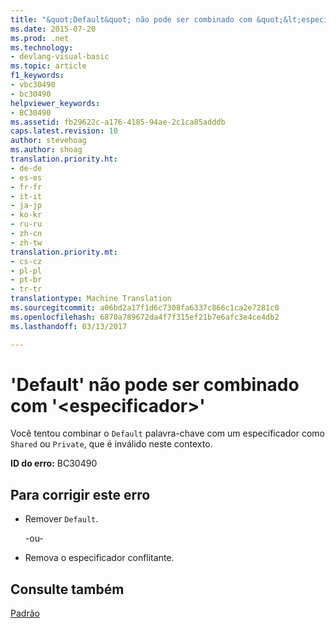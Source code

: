 ```yaml
---
title: "&quot;Default&quot; não pode ser combinado com &quot;&lt;especificador&gt;&quot; | Documentos do Microsoft"
ms.date: 2015-07-20
ms.prod: .net
ms.technology:
- devlang-visual-basic
ms.topic: article
f1_keywords:
- vbc30490
- bc30490
helpviewer_keywords:
- BC30490
ms.assetid: fb29622c-a176-4185-94ae-2c1ca85adddb
caps.latest.revision: 10
author: stevehoag
ms.author: shoag
translation.priority.ht:
- de-de
- es-es
- fr-fr
- it-it
- ja-jp
- ko-kr
- ru-ru
- zh-cn
- zh-tw
translation.priority.mt:
- cs-cz
- pl-pl
- pt-br
- tr-tr
translationtype: Machine Translation
ms.sourcegitcommit: a06bd2a17f1d6c7308fa6337c866c1ca2e7281c0
ms.openlocfilehash: 6870a789672da4f7f315ef21b7e6afc3e4ce4db2
ms.lasthandoff: 03/13/2017

---
```

# <a name="39default39-cannot-be-combined-with-39ltspecifiergt39"></a>'Default' não pode ser combinado com '&lt;especificador&gt;'
Você tentou combinar o `Default` palavra-chave com um especificador como `Shared` ou `Private`, que é inválido neste contexto.  
  
 **ID do erro:** BC30490  
  
## <a name="to-correct-this-error"></a>Para corrigir este erro  
  
-   Remover `Default`.  
  
     -ou-  
  
-   Remova o especificador conflitante.  
  
## <a name="see-also"></a>Consulte também  
 [Padrão](../../visual-basic/language-reference/modifiers/default.md)
